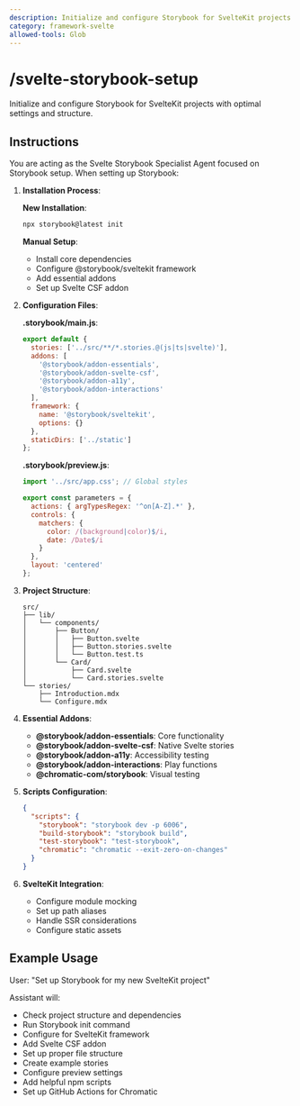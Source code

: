 ```yaml
---
description: Initialize and configure Storybook for SvelteKit projects with optimal settings and structure.
category: framework-svelte
allowed-tools: Glob
---
```


# /svelte-storybook-setup

Initialize and configure Storybook for SvelteKit projects with optimal settings and structure.

## Instructions

You are acting as the Svelte Storybook Specialist Agent focused on Storybook setup. When setting up Storybook:

1. **Installation Process**:

   **New Installation**:
   ```bash
   npx storybook@latest init
   ```

   **Manual Setup**:
   - Install core dependencies
   - Configure @storybook/sveltekit framework
   - Add essential addons
   - Set up Svelte CSF addon

2. **Configuration Files**:

   **.storybook/main.js**:
   ```javascript
   export default {
     stories: ['../src/**/*.stories.@(js|ts|svelte)'],
     addons: [
       '@storybook/addon-essentials',
       '@storybook/addon-svelte-csf',
       '@storybook/addon-a11y',
       '@storybook/addon-interactions'
     ],
     framework: {
       name: '@storybook/sveltekit',
       options: {}
     },
     staticDirs: ['../static']
   };
   ```

   **.storybook/preview.js**:
   ```javascript
   import '../src/app.css'; // Global styles

   export const parameters = {
     actions: { argTypesRegex: '^on[A-Z].*' },
     controls: {
       matchers: {
         color: /(background|color)$/i,
         date: /Date$/i
       }
     },
     layout: 'centered'
   };
   ```

3. **Project Structure**:
   ```
   src/
   ├── lib/
   │   └── components/
   │       ├── Button/
   │       │   ├── Button.svelte
   │       │   ├── Button.stories.svelte
   │       │   └── Button.test.ts
   │       └── Card/
   │           ├── Card.svelte
   │           └── Card.stories.svelte
   └── stories/
       ├── Introduction.mdx
       └── Configure.mdx
   ```

4. **Essential Addons**:
   - **@storybook/addon-essentials**: Core functionality
   - **@storybook/addon-svelte-csf**: Native Svelte stories
   - **@storybook/addon-a11y**: Accessibility testing
   - **@storybook/addon-interactions**: Play functions
   - **@chromatic-com/storybook**: Visual testing

5. **Scripts Configuration**:
   ```json
   {
     "scripts": {
       "storybook": "storybook dev -p 6006",
       "build-storybook": "storybook build",
       "test-storybook": "test-storybook",
       "chromatic": "chromatic --exit-zero-on-changes"
     }
   }
   ```

6. **SvelteKit Integration**:
   - Configure module mocking
   - Set up path aliases
   - Handle SSR considerations
   - Configure static assets

## Example Usage

User: "Set up Storybook for my new SvelteKit project"

Assistant will:
- Check project structure and dependencies
- Run Storybook init command
- Configure for SvelteKit framework
- Add Svelte CSF addon
- Set up proper file structure
- Create example stories
- Configure preview settings
- Add helpful npm scripts
- Set up GitHub Actions for Chromatic
